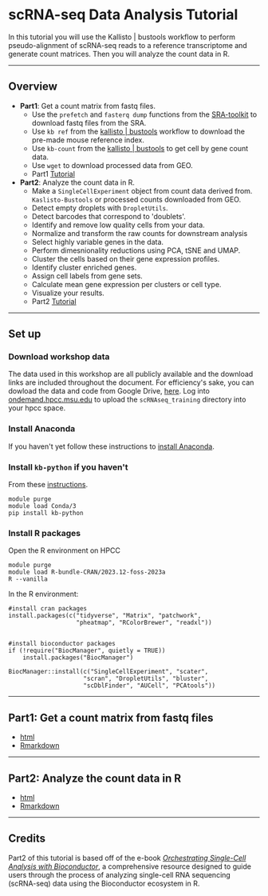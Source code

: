# scRNA-seq Data Analysis Tutorial

In this tutorial you will use the Kallisto | bustools workflow to perform pseudo-alignment of scRNA-seq reads to a reference transcriptome and generate count matrices. Then you will analyze the count data in R. 

------------------------------------------------------------------------
## Overview 

- **Part1**: Get a count matrix from fastq files. 
  - Use the `prefetch` and `fasterq dump` functions from the  [SRA-toolkit](https://github.com/ncbi/sra-tools/wiki/08.-prefetch-and-fasterq-dump) to download fastq files from the SRA.   
  - Use `kb ref` from the [kallisto | bustools](https://www.kallistobus.tools) workflow to download the pre-made mouse reference index.    
  - Use `kb-count`  from the [kallisto | bustools](https://www.kallistobus.tools) to get cell by gene count data.  
  - Use `wget` to download processed data from GEO.   
  - Part1 [Tutorial](https://msubioinformaticscore.github.io/scRNAseq_training/html/countsFromFastq.html)
- **Part2**: Analyze the count data in R. 
  - Make a `SingleCellExperiment` object from count data derived from.   `Kaslisto-Bustools` or processed counts downloaded from GEO.    
  - Detect empty droplets with `DropletUtils`.    
  - Detect barcodes that correspond to 'doublets'.   
  - Identify and remove low quality cells from your data.   
  - Normalize and transform the raw counts for downstream analysis    
  - Select highly variable genes in the data.   
  - Perform dimesnionality reductions using PCA, tSNE and UMAP.    
  - Cluster the cells based on their gene expression profiles.    
  - Identify cluster enriched genes.   
  - Assign cell labels from gene sets.    
  - Calculate mean gene expression per clusters or cell type.   
  - Visualize your results.  
  - Part2 [Tutorial](https://msubioinformaticscore.github.io/scRNAseq_training/html/bioconductor_scRNAseq_analysis.html)

------------------------------------------------------------------------

## Set up

### Download workshop data

The data used in this workshop are all publicly available and the download links are included throughout the document. For efficiency's sake, you can dowload the data and code from Google Drive, [here](https://drive.google.com/drive/folders/1gfrdzceslLBtHPVnfB8sSIbV70rdvbkh?usp=drive_link). Log into [ondemand.hpcc.msu.edu](https://ondemand.hpcc.msu.edu) to upload the `scRNAseq_training` directory into your hpcc space.

### Install Anaconda

If you haven't yet follow these instructions to [install Anaconda](https://docs.icer.msu.edu/Using_conda/).

### Install `kb-python` if you haven't

From these [instructions](https://bustools.github.io/download).
```
module purge
module load Conda/3
pip install kb-python
```

### Install R packages

Open the R environment on HPCC
```
module purge
module load R-bundle-CRAN/2023.12-foss-2023a
R --vanilla
```

In the R environment:
```
#install cran packages
install.packages(c("tidyverse", "Matrix", "patchwork",
                   "pheatmap", "RColorBrewer", "readxl"))


#install bioconductor packages
if (!require("BiocManager", quietly = TRUE))
    install.packages("BiocManager")

BiocManager::install(c("SingleCellExperiment", "scater",
                     "scran", "DropletUtils", "bluster",
                     "scDblFinder", "AUCell", "PCAtools"))
```

------------------------------------------------------------------------

## Part1: Get a count matrix from fastq files

 - [html](https://msubioinformaticscore.github.io/scRNAseq_training/html/countsFromFastq.html)
 - [Rmarkdown](https://github.com/MSUBioinformaticsCore/scRNAseq_training/blob/main/src/countsFromFastq.Rmd)

------------------------------------------------------------------------

## Part2: Analyze the count data in R

 - [html](https://msubioinformaticscore.github.io/scRNAseq_training/html/bioconductor_scRNAseq_analysis.html)
 - [Rmarkdown](https://github.com/MSUBioinformaticsCore/scRNAseq_training/blob/main/src/bioconductor_scRNAseq_analysis.Rmd)

------------------------------------------------------------------------

## Credits

Part2 of this tutorial is based off of the e-book [*Orchestrating Single-Cell Analysis with Bioconductor*](https://bioconductor.org/books/release/OSCA/index.html), a comprehensive resource designed to guide users through the process of analyzing single-cell RNA sequencing (scRNA-seq) data using the Bioconductor ecosystem in R. 
